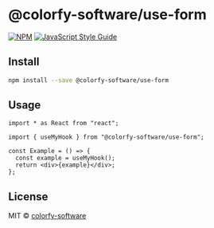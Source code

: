 # @colorfy-software/use-form

>

[![NPM](https://img.shields.io/npm/v/@colorfy-software/use-form.svg)](https://www.npmjs.com/package/@colorfy-software/use-form) [![JavaScript Style Guide](https://img.shields.io/badge/code_style-standard-brightgreen.svg)](https://standardjs.com)

## Install

```bash
npm install --save @colorfy-software/use-form
```

## Usage

```tsx
import * as React from "react";

import { useMyHook } from "@colorfy-software/use-form";

const Example = () => {
  const example = useMyHook();
  return <div>{example}</div>;
};
```

## License

MIT © [colorfy-software](https://github.com/colorfy-software)
